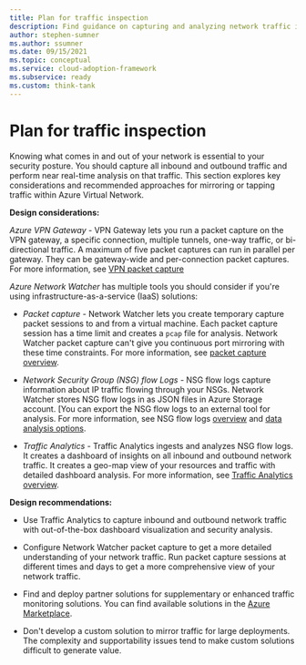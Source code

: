 ```yaml
---
title: Plan for traffic inspection
description: Find guidance on capturing and analyzing network traffic in Azure.
author: stephen-sumner
ms.author: ssumner
ms.date: 09/15/2021
ms.topic: conceptual
ms.service: cloud-adoption-framework
ms.subservice: ready
ms.custom: think-tank
---
```


# Plan for traffic inspection

Knowing what comes in and out of your network is essential to your security posture. You should capture all inbound and outbound traffic and perform near real-time analysis on that traffic. This section explores key considerations and recommended approaches for mirroring or tapping traffic within Azure Virtual Network.

**Design considerations:**

<!-- docutune:ignore TAP -->

*Azure VPN Gateway -* VPN Gateway lets you run a packet capture on the VPN gateway, a specific connection, multiple tunnels, one-way traffic, or bi-directional traffic. A maximum of five packet captures can run in parallel per gateway. They can be gateway-wide and per-connection packet captures. For more information, see [VPN packet capture](/azure/vpn-gateway/packet-capture)

*Azure Network Watcher* has multiple tools you should consider if you're using infrastructure-as-a-service (IaaS) solutions:

- *Packet capture -* Network Watcher lets you create temporary capture packet sessions to and from a virtual machine. Each packet capture session has a time limit and creates a `pcap` file for analysis. Network Watcher packet capture can't give you continuous port mirroring with these time constraints. For more information, see [packet capture overview](/azure/network-watcher/network-watcher-packet-capture-overview).
  
- *Network Security Group (NSG) flow Logs -* NSG flow logs capture information about IP traffic flowing through your NSGs. Network Watcher stores NSG flow logs in as JSON files in Azure Storage account. [You can export the NSG flow logs to an external tool for analysis. For more information, see NSG flow logs [overview](/azure/network-watcher/network-watcher-nsg-flow-logging-overview) and [data analysis options](/azure/network-watcher/network-watcher-visualize-nsg-flow-logs-power-bi).
  
- *Traffic Analytics -* Traffic Analytics ingests and analyzes NSG flow logs. It creates a dashboard of insights on all inbound and outbound network traffic. It creates a geo-map view of your resources and traffic with detailed dashboard analysis. For more information, see [Traffic Analytics overview](/azure/network-watcher/traffic-analytics).

**Design recommendations:**

- Use Traffic Analytics to capture inbound and outbound network traffic with out-of-the-box dashboard visualization and security analysis.

- Configure Network Watcher packet capture to get a more detailed understanding of your network traffic. Run packet capture sessions at different times and days to get a more comprehensive view of your network traffic.

- Find and deploy partner solutions for supplementary or enhanced traffic monitoring solutions. You can find available solutions in the [Azure Marketplace](https://azuremarketplace.microsoft.com/home).

- Don't develop a custom solution to mirror traffic for large deployments. The complexity and supportability issues tend to make custom solutions difficult to generate value.
